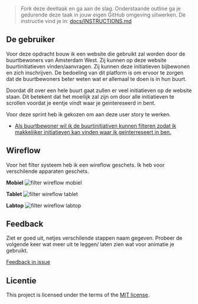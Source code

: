 > _Fork_ deze deeltaak en ga aan de slag. 
Onderstaande outline ga je gedurende deze taak in jouw eigen GitHub omgeving uitwerken. 
De instructie vind je in: [docs/INSTRUCTIONS.md](docs/INSTRUCTIONS.md)

## De gebruiker
Voor deze opdracht bouw ik een website die gebruikt zal worden door de buurtbewoners van Amsterdam West. Zij kunnen op deze website buurtinitiatieven vinden/aanvragen. Zij kunnen deze initiatieven bijbewonen en zich inschrijven. De bedoeling van dit platform is om ervoor te zorgen dat de buurtbewoners beter weten wat er allemaal te doen is in hun buurt.

Doordat dit over een hele buurt gaat zullen er veel initiatieven op de website staan. Dit betekent dat het moeilijk zal zijn om door alle initiatieven te scrollen voordat je eentje vindt waar je geintereseerd in bent. 

Voor deze sprint heb ik gekozen om aan deze user story te werken.
* [Als buurtbewoner wil ik de buurtinitiativen kunnen filteren zodat ik makkelijker initiatieven kan vinden waar ik geinterreseert in ben.](https://github.com/zoepje/fix-the-flow-interactive-website/issues/5)

## Wireflow
Voor het filter systeem heb ik een wireflow geschets. Ik heb voor verschilende apparaten geschets.

**Mobiel**
![filter wireflow mobiel](https://github.com/zoepje/fix-the-flow-interactive-website/assets/144004461/a3d7cf8d-4bea-4e64-bc81-faad7570e10d)

**Tablet**
![filter wireflow tablet](https://github.com/zoepje/fix-the-flow-interactive-website/assets/144004461/f8c2d8d3-b71a-44f3-934d-9eeb72836ac2)

**Labtop**
![filter wireflow labtop](https://github.com/zoepje/fix-the-flow-interactive-website/assets/144004461/8941a7a8-16bb-4d48-bbb8-b709434b12ef)

## Feedback
Ziet er goed uit, netjes verschilende stappen naam gegeven. Probeer de volgende keer wat meer uit te leggen/ laten zien wat voor animatie je gebruikt.

[Feedback in issue](https://github.com/zoepje/fix-the-flow-wireflow/issues/1)

## Licentie

This project is licensed under the terms of the [MIT license](./LICENSE).
